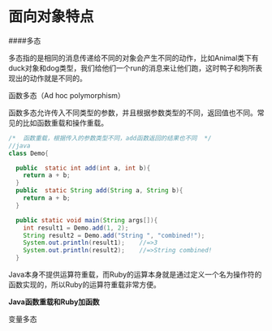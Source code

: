 # 面向对象特点

####多态

多态指的是相同的消息传递给不同的对象会产生不同的动作，比如Animal类下有duck对象和dog类型，我们给他们一个run的消息来让他们跑，这时鸭子和狗所表现出的动作就是不同的。
  


函数多态（Ad hoc polymorphism）

函数多态允许传入不同类型的参数，并且根据参数类型的不同，返回值也不同。常见的比如函数重载和操作重载。

```java
/*  函数重载，根据传入的参数类型不同，add函数返回的结果也不同  */
//java
class Demo{

  public  static int add(int a, int b){
    return a + b;
  }
  public  static String add(String a, String b){
    return a + b;
  }

  public static void main(String args[]){
    int result1 = Demo.add(1, 2);
    String result2 = Demo.add("String ", "combined!");
    System.out.println(result1);    //=>3
    System.out.println(result2);    //=>String combined!
  }
```

Java本身不提供运算符重载，而Ruby的运算本身就是通过定义一个名为操作符的函数实现的，所以Ruby的运算符重载非常方便。


**Java函数重载和Ruby加函数**


变量多态
